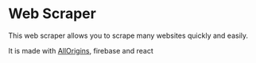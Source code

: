 # Web Scraper

This web scraper allows you to scrape many websites quickly and easily.  

It is made with [AllOrigins](https://allorigins.win/), firebase and react
